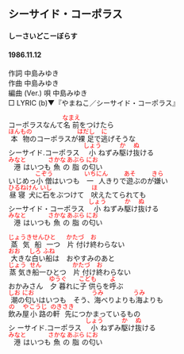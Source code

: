 <style type="text/css">
	ruby{
	    ruby-position: over;
	}
	ruby > rt{font-size: 12px;color:red;}
	p{font:16px;font-size: '楷体'}
</style>
## シーサイド・コーポラス
#### しーさいどこーぼらす
#### 1986.11.12


作詞        中島みゆき  
作曲        中島みゆき  
編曲 (Ver.) 
唄          中島みゆき  
□ LYRIC (b)▼『やまねこ／シーサイド・コーポラス』  

コーポラスなんて<ruby><rb>名前</rb><rp>(</rp><rt>なまえ</rt><rp>)</rp></ruby>をつけたら  
<ruby><rb>本物</rb><rp>(</rp><rt>ほんもの</rt><rp>)</rp></ruby>のコーポラスが<ruby><rb>裸足</rb><rp>(</rp><rt>はだし</rt><rp>)</rp></ruby>で<ruby><rb>逃</rb><rp>(</rp><rt>に</rt><rp>)</rp></ruby>げそうな  
シーサイド.コーポラス　<ruby><rb>小</rb><rp>(</rp><rt>しょう</rt><rp>)</rp></ruby>ねずみ<ruby><rb>駆</rb><rp>(</rp><rt>か</rt><rp>)</rp></ruby>け<ruby><rb>抜</rb><rp>(</rp><rt>ぬ</rt><rp>)</rp></ruby>ける  
<ruby><rb>港</rb><rp>(</rp><rt>みなと</rt><rp>)</rp></ruby>はいつも<ruby><rb>魚</rb><rp>(</rp><rt>さかな</rt><rp>)</rp></ruby>の<ruby><rb>脂</rb><rp>(</rp><rt>あぶら</rt><rp>)</rp></ruby>の<ruby><rb>匂</rb><rp>(</rp><rt>にお</rt><rp>)</rp></ruby>い  
いじめっ<ruby><rb>小僧</rb><rp>(</rp><rt>こぞう</rt><rp>)</rp></ruby>はいつも　<ruby><rb>一</rb><rp>(</rp><rt>いち</rt><rp>)</rp></ruby><ruby><rb>人</rb><rp>(</rp><rt>にん</rt><rp>)</rp></ruby>きりで<ruby><rb>遊</rb><rp>(</rp><rt>あそ</rt><rp>)</rp></ruby>ぶのが<ruby><rb>嫌</rb><rp>(</rp><rt>きら</rt><rp>)</rp></ruby>い  
<ruby><rb>昼寝</rb><rp>(</rp><rt>ひるね</rt><rp>)</rp></ruby><ruby><rb>犬</rb><rp>(</rp><rt>けん</rt><rp>)</rp></ruby>に<ruby><rb>石</rb><rp>(</rp><rt>いし</rt><rp>)</rp></ruby>をぶつけて　<ruby><rb>吠</rb><rp>(</rp><rt>ほ</rt><rp>)</rp></ruby>えたてられても  
シーサイド・コーポラス　<ruby><rb>小</rb><rp>(</rp><rt>しょう</rt><rp>)</rp></ruby>ねずみ<ruby><rb>駆</rb><rp>(</rp><rt>か</rt><rp>)</rp></ruby>け<ruby><rb>抜</rb><rp>(</rp><rt>ぬ</rt><rp>)</rp></ruby>ける  
<ruby><rb>港</rb><rp>(</rp><rt>みなと</rt><rp>)</rp></ruby>はいつも<ruby><rb>魚</rb><rp>(</rp><rt>さかな</rt><rp>)</rp></ruby>の<ruby><rb>脂</rb><rp>(</rp><rt>あぶら</rt><rp>)</rp></ruby>の<ruby><rb>匂</rb><rp>(</rp><rt>にお</rt><rp>)</rp></ruby>い  
  
<ruby><rb>蒸気</rb><rp>(</rp><rt>じょうき</rt><rp>)</rp></ruby><ruby><rb>船</rb><rp>(</rp><rt>せん</rt><rp>)</rp></ruby><ruby><rb>一</rb><rp>(</rp><rt>ひと</rt><rp>)</rp></ruby>つ　<ruby><rb>片付</rb><rp>(</rp><rt>かたづ</rt><rp>)</rp></ruby>け<ruby><rb>終</rb><rp>(</rp><rt>お</rt><rp>)</rp></ruby>わらない  
<ruby><rb>大</rb><rp>(</rp><rt>おお</rt><rp>)</rp></ruby>きな<ruby><rb>白</rb><rp>(</rp><rt>しろ</rt><rp>)</rp></ruby>い<ruby><rb>船</rb><rp>(</rp><rt>ふね</rt><rp>)</rp></ruby>は　おやすみのあと  
<ruby><rb>蒸気</rb><rp>(</rp><rt>じょう</rt><rp>)</rp></ruby>き<ruby><rb>船</rb><rp>(</rp><rt>せん</rt><rp>)</rp></ruby>一ひとつ　<ruby><rb>片付</rb><rp>(</rp><rt>かたづ</rt><rp>)</rp></ruby>け<ruby><rb>終</rb><rp>(</rp><rt>お</rt><rp>)</rp></ruby>わらない  
おかみさん　<ruby><rb>夕暮</rb><rp>(</rp><rt>ゆうぐ</rt><rp>)</rp></ruby>れに<ruby><rb>子供</rb><rp>(</rp><rt>こども</rt><rp>)</rp></ruby>らを<ruby><rb>呼</rb><rp>(</rp><rt>よ</rt><rp>)</rp></ruby>ぶ  
<ruby><rb>潮</rb><rp>(</rp><rt>しお</rt><rp>)</rp></ruby>の<ruby><rb>匂</rb><rp>(</rp><rt>にお</rt><rp>)</rp></ruby>いはいつも　そう、<ruby><rb>海</rb><rp>(</rp><rt>うみ</rt><rp>)</rp></ruby>べりよりも<ruby><rb>海</rb><rp>(</rp><rt>うみ</rt><rp>)</rp></ruby>よりも  
<ruby><rb>飲</rb><rp>(</rp><rt>の</rt><rp>)</rp></ruby>み<ruby><rb>屋</rb><rp>(</rp><rt>や</rt><rp>)</rp></ruby><ruby><rb>小路</rb><rp>(</rp><rt>こうじ</rt><rp>)</rp></ruby>の<ruby><rb>軒先</rb><rp>(</rp><rt>のきさき</rt><rp>)</rp></ruby>につかまっているもの  
シ ーサイド.コーポラス　<ruby><rb>小</rb><rp>(</rp><rt>しょう</rt><rp>)</rp></ruby>ねずみ<ruby><rb>駆</rb><rp>(</rp><rt>か</rt><rp>)</rp></ruby>け<ruby><rb>抜</rb><rp>(</rp><rt>ぬ</rt><rp>)</rp></ruby>ける  
<ruby><rb>港</rb><rp>(</rp><rt>みなと</rt><rp>)</rp></ruby>はいつも<ruby><rb>魚</rb><rp>(</rp><rt>さかな</rt><rp>)</rp></ruby>の<ruby><rb>脂</rb><rp>(</rp><rt>あぶら</rt><rp>)</rp></ruby>の<ruby><rb>匂</rb><rp>(</rp><rt>にお</rt><rp>)</rp></ruby>い  